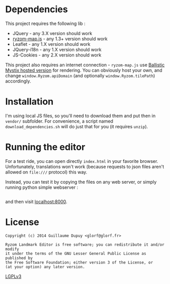 # Dependencies

This project requires the following lib :
* JQuery - any 3.X version should work
* [ryzom-map.js](https://api.bmsite.net/#maps-js) - any 1.3+ version should work
* Leaflet - any 1.X version should work
* JQuery-i18n - any 1.X version should work
* JS-Cookies - any 2.X version should work


This project also requires an internet connection - `ryzom-map.js` use [Ballistic Mystix hosted version](https://api.bmsite.net/#maps-tiles) for rendering. You can obviously host your own, and change `window.Ryzom.apiDomain` (and optionally `window.Ryzom.tilePath`) accordingly.

# Installation

I'm using local JS files, so you'll need to download them and put then in `vendor/` subfolder. For convenience, a script named `download_dependencies.sh` will do just that for you (it requires `unzip`).

# Running the editor

For a test ride, you can open directly `index.html` in your favorite browser. Unfortunately, translations won't work (because requests to json files aren't allowed on `file:///` protocol) this way.

Instead, you can test it by copying the files on any web server, or simply running python simple webserver :
```python3 -m http.server
```
and then visit [localhost:8000](http://localhost:8000). 

# License
	Copyright (c) 2014 Guillaume Dupuy <glorf@glorf.fr>

	Ryzom Landmark Editor is free software; you can redistribute it and/or modify
	it under the terms of the GNU Lesser General Public License as published by
	the Free Software Foundation; either version 3 of the License, or
	(at your option) any later version.

[LGPLv3](http://opensource.org/licenses/LGPL-3.0)
